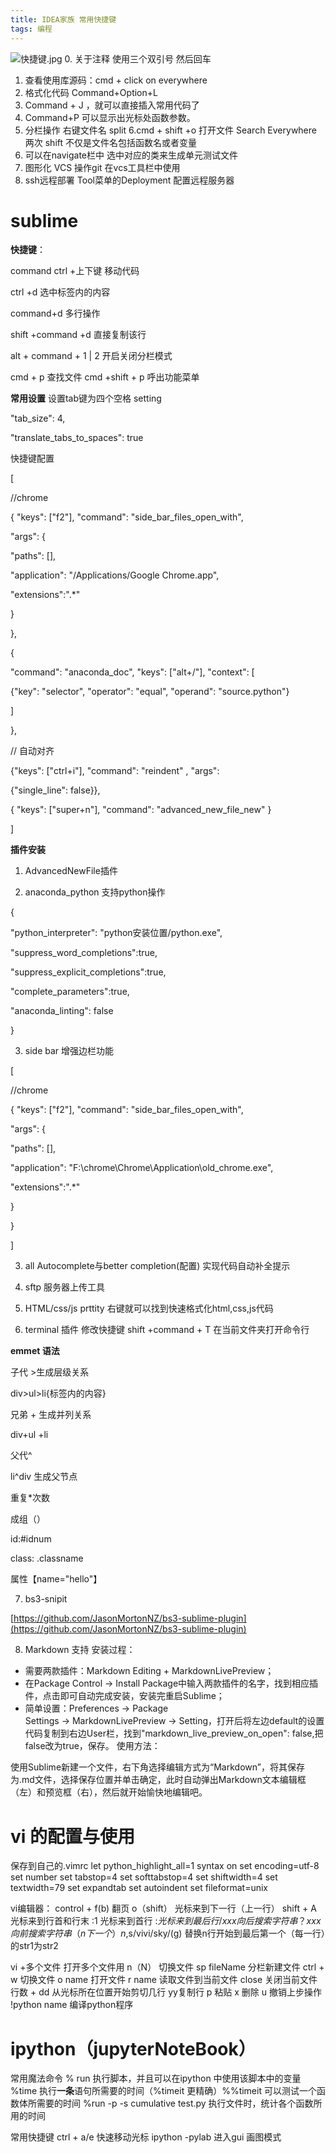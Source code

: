 ```yaml
---
title: IDEA家族 常用快捷键
tags: 编程
---
```

![快捷键.jpg](https://upload-images.jianshu.io/upload_images/9531730-ba94c774f8c62a27.jpg?imageMogr2/auto-orient/strip%7CimageView2/2/w/1240)
0. 关于注释 使用三个双引号 然后回车
1. 查看使用库源码：cmd + click on everywhere
2. 格式化代码 Command+Option+L
3. Command + J ，就可以直接插入常用代码了
4. Command+P 可以显示出光标处函数参数。
5. 分栏操作 右键文件名 split 
6.cmd + shift +o 打开文件 Search Everywhere 两次 shift 不仅是文件名包括函数名或者变量
7. 可以在navigate栏中 选中对应的类来生成单元测试文件
8. 图形化 VCS 操作git 在vcs工具栏中使用
9. ssh远程部署 Tool菜单的Deployment 配置远程服务器

<!--more-->

# sublime
**快捷键**：

command ctrl +上下键 移动代码

ctrl +d 选中标签内的内容

command+d 多行操作

shift +command +d 直接复制该行

alt + command + 1 | 2 开启关闭分栏模式

cmd + p 查找文件
cmd +shift + p 呼出功能菜单


**常用设置**
设置tab键为四个空格
setting

"tab_size": 4,

"translate_tabs_to_spaces": true

快捷键配置

[

//chrome

{ "keys": ["f2"], "command": "side_bar_files_open_with",

"args": {

"paths": [],

"application": "/Applications/Google Chrome.app",

"extensions":".*"

}

},

{

"command": "anaconda_doc", "keys": ["alt+/"], "context": [

{"key": "selector", "operator": "equal", "operand": "source.python"}

]

},

// 自动对齐

{"keys": ["ctrl+i"], "command": "reindent" , "args":

{"single_line": false}},

{ "keys": ["super+n"], "command": "advanced_new_file_new" }

]

**插件安装**

1. AdvancedNewFile插件

2. anaconda_python 支持python操作

{

"python_interpreter": "python安装位置/python.exe",

"suppress_word_completions":true,

"suppress_explicit_completions":true,

"complete_parameters":true,

"anaconda_linting": false

}

3. side bar 增强边栏功能

[

//chrome

{ "keys": ["f2"], "command": "side_bar_files_open_with",

"args": {

"paths": [],

"application": "F:\\chrome\\Chrome\\Application\\old_chrome.exe",

"extensions":".*"

}

}

]

3. all Autocomplete与better completion(配置) 实现代码自动补全提示

4. sftp 服务器上传工具

5. HTML/css/js prttity 右键就可以找到快速格式化html,css,js代码

6. terminal 插件 修改快捷键 
shift +command + T 在当前文件夹打开命令行

**emmet 语法**

子代 >生成层级关系

div>ul>li{标签内的内容}

兄弟 + 生成并列关系

div+ul +li

父代^

li^div 生成父节点

重复*次数

成组（）

id:#idnum

class: .classname

属性【name="hello"】

7. bs3-snipit

[https://github.com/JasonMortonNZ/bs3-sublime-plugin](https://github.com/JasonMortonNZ/bs3-sublime-plugin)

8. Markdown 支持
安装过程：
*   需要两款插件：Markdown Editing + MarkdownLivePreview；
*   在Package Control → Install Package中输入两款插件的名字，找到相应插件，点击即可自动完成安装，安装完重启Sublime；
*   简单设置：Preferences → Package Settings → MarkdownLivePreview → Setting，打开后将左边default的设置代码复制到右边User栏，找到"markdown_live_preview_on_open": false,把false改为true，保存。
使用方法：

使用Sublime新建一个文件，右下角选择编辑方式为“Markdown”，将其保存为.md文件，选择保存位置并单击确定，此时自动弹出Markdown文本编辑框（左）和预览框（右），然后就开始愉快地编辑吧。


# vi 的配置与使用
保存到自己的.vimrc
let python_highlight_all=1
syntax on
set encoding=utf-8
set number
set tabstop=4
set softtabstop=4
set shiftwidth=4
set textwidth=79
set expandtab
set autoindent
set fileformat=unix

vi编辑器：
control + f(b) 翻页
o（shift） 光标来到下一行（上一行）
shift +  A 光标来到行首和行末 
:1 光标来到首行
:$光标来到最后行
/xxx 向后搜索字符串
？xxx 向前搜索字符串（n 下一个）
n,$s/vivi/sky/(g) 替换n行开始到最后第一个（每一行）的str1为str2



vi +多个文件 打开多个文件用 n（N） 切换文件
sp fileName 分栏新建文件 ctrl + w 切换文件
o name 打开文件
r name 读取文件到当前文件
close 关闭当前文件
行数 + dd 从光标所在位置开始剪切几行
yy复制行
p 粘贴
x 删除
u 撤销上步操作
!python name 编译python程序

# ipython（jupyterNoteBook）
常用魔法命令
% run 执行脚本，并且可以在ipython 中使用该脚本中的变量
%time 执行**一条**语句所需要的时间（%timeit 更精确）%%timeit 可以测试一个函数体所需要的时间
%run -p -s cumulative test.py 执行文件时，统计各个函数所用的时间

常用快捷键
ctrl + a/e 快速移动光标
ipython -pylab 进入gui 画图模式

